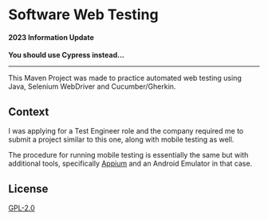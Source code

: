 # Software Web Testing

#### 2023 Information Update

**You should use Cypress instead...**

---

This Maven Project was made to practice automated web testing using Java, Selenium WebDriver and Cucumber/Gherkin.

## Context
I was applying for a Test Engineer role and the company required me to submit a project similar to this one, along with mobile testing as well.

The procedure for running mobile testing is essentially the same but with additional tools, specifically [Appium](https://github.com/appium/appium) and an Android Emulator in that case.

## License
[GPL-2.0](https://www.gnu.org/licenses/old-licenses/lgpl-2.0.html)
